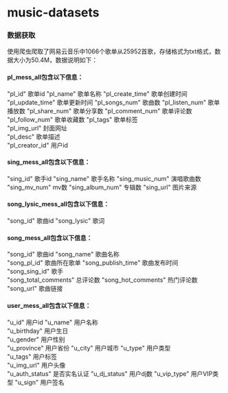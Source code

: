 # music-datasets
### 数据获取
使用爬虫爬取了网易云音乐中1066个歌单从25952首歌，存储格式为txt格式，数据大小为50.4M，数据说明如下：
#### pl_mess_all包含以下信息：
"pl_id"	歌单id
"pl_name"	歌单名称
"pl_create_time"	歌单创建时间
"pl_update_time"	歌单更新时间
"pl_songs_num"	歌曲数
"pl_listen_num"	歌单播放数
"pl_share_num"	歌单分享数
"pl_comment_num"	歌单评论数	
"pl_follow_num"	歌单收藏数
"pl_tags"	歌单标签	
"pl_img_url"	封面网址	
"pl_desc"	歌单描述	
"pl_creator_id"	用户id
#### sing_mess_all包含以下信息：
"sing_id"	歌手id
"sing_name"	歌手名称
"sing_music_num"	演唱歌曲数
"sing_mv_num"	mv数
"sing_album_num"	专辑数
"sing_url"	图片来源
#### song_lysic_mess_all包含以下信息：
"song_id"	歌曲id
"song_lysic"	歌词
#### song_mess_all包含以下信息：
"song_id"	歌曲id
"song_name"	歌曲名称	
"song_pl_id"	歌曲所在歌单
"song_publish_time"	歌曲发布时间	
"song_sing_id"	歌手	
"song_total_comments"	总评论数
"song_hot_comments"	热门评论数
"song_url"	歌曲链接
#### user_mess_all包含以下信息：
"u_id"	用户id
"u_name"	用户名称	
"u_birthday"	用户生日	
"u_gender"	用户性别	
"u_province"	用户省份
"u_city"	用户城市
"u_type"	用户类型	
"u_tags"	用户标签	
"u_img_url"	用户头像	
"u_auth_status"	是否实名认证
"u_dj_status"		用户dj数
"u_vip_type"	用户VIP类型	
"u_sign"	用户签名
